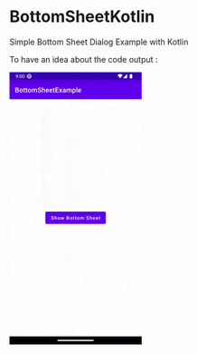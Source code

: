# BottomSheetKotlin
Simple Bottom Sheet Dialog Example with Kotlin 

To have an idea about the code output : 

![](https://github.com/lezgintekay/BottomSheetKotlin/blob/master/giphy.gif)
